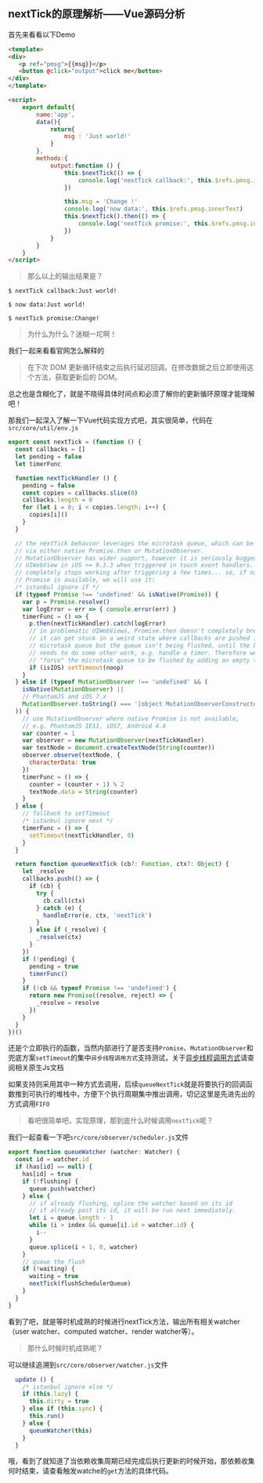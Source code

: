 nextTick的原理解析——Vue源码分析
---

首先来看看以下Demo

```html
<template>
<div>
   <p ref="pmsg">{{msg}}</p>
   <button @click="output">click me</button>
</div>
</template>

<script>
    export default{
        name:'app',
        data(){
            return{
                msg : 'Just world!'
            }
        },
        methods:{
            output:function () {
                this.$nextTick(() => {
                    console.log('nextTick callback:', this.$refs.pmsg.innerText)
                })

                this.msg = 'Change !'
                console.log('now data:', this.$refs.pmsg.innerText)
                this.$nextTick().then(() => {
                    console.log('nextTick promise:', this.$refs.pmsg.innerText)
                })
            }
        }
    }
</script>
```

> 那么以上的输出结果是？

```text
$ nextTick callback:Just world!

$ now data:Just world!

$ nextTick promise:Change!

```

> 为什么为什么？迷糊一坨啊！

我们一起来看看官网怎么解释的

> 在下次 DOM 更新循环结束之后执行延迟回调。在修改数据之后立即使用这个方法，获取更新后的 DOM。

总之也是含糊化了，就是不晓得具体时间点和必须了解你的更新循环原理才能理解吧！

那我们一起深入了解一下Vue代码实现方式吧，其实很简单，代码在`src/core/util/env.js`

```javascript
export const nextTick = (function () {
  const callbacks = []
  let pending = false
  let timerFunc

  function nextTickHandler () {
    pending = false
    const copies = callbacks.slice(0)
    callbacks.length = 0
    for (let i = 0; i < copies.length; i++) {
      copies[i]()
    }
  }

  // the nextTick behavior leverages the microtask queue, which can be accessed
  // via either native Promise.then or MutationObserver.
  // MutationObserver has wider support, however it is seriously bugged in
  // UIWebView in iOS >= 9.3.3 when triggered in touch event handlers. It
  // completely stops working after triggering a few times... so, if native
  // Promise is available, we will use it:
  /* istanbul ignore if */
  if (typeof Promise !== 'undefined' && isNative(Promise)) {
    var p = Promise.resolve()
    var logError = err => { console.error(err) }
    timerFunc = () => {
      p.then(nextTickHandler).catch(logError)
      // in problematic UIWebViews, Promise.then doesn't completely break, but
      // it can get stuck in a weird state where callbacks are pushed into the
      // microtask queue but the queue isn't being flushed, until the browser
      // needs to do some other work, e.g. handle a timer. Therefore we can
      // "force" the microtask queue to be flushed by adding an empty timer.
      if (isIOS) setTimeout(noop)
    }
  } else if (typeof MutationObserver !== 'undefined' && (
    isNative(MutationObserver) ||
    // PhantomJS and iOS 7.x
    MutationObserver.toString() === '[object MutationObserverConstructor]'
  )) {
    // use MutationObserver where native Promise is not available,
    // e.g. PhantomJS IE11, iOS7, Android 4.4
    var counter = 1
    var observer = new MutationObserver(nextTickHandler)
    var textNode = document.createTextNode(String(counter))
    observer.observe(textNode, {
      characterData: true
    })
    timerFunc = () => {
      counter = (counter + 1) % 2
      textNode.data = String(counter)
    }
  } else {
    // fallback to setTimeout
    /* istanbul ignore next */
    timerFunc = () => {
      setTimeout(nextTickHandler, 0)
    }
  }

  return function queueNextTick (cb?: Function, ctx?: Object) {
    let _resolve
    callbacks.push(() => {
      if (cb) {
        try {
          cb.call(ctx)
        } catch (e) {
          handleError(e, ctx, 'nextTick')
        }
      } else if (_resolve) {
        _resolve(ctx)
      }
    })
    if (!pending) {
      pending = true
      timerFunc()
    }
    if (!cb && typeof Promise !== 'undefined') {
      return new Promise((resolve, reject) => {
        _resolve = resolve
      })
    }
  }
})()
```

还是个立即执行的函数，当然内部进行了是否支持`Promise`、`MutationObserver`和兜底方案`setTimeout`的集中`异步线程调用方式`支持测试，关于[异步线程调用方式](http://www.zhangjinglin.cn/blog/d37df4ef6d3bebce75e3cebbb62b65.html)请查阅相关原生Js文档

如果支持则采用其中一种方式去调用，后续`queueNextTick`就是将要执行的回调函数推到可执行的堆栈中，方便下个执行周期集中推出调用，切记这里是先进先出的方式调用`FIFO`

> 看吧很简单吧，实现原理，那到底什么时候调用`nextTick`呢？

我们一起查看一下吧`src/core/observer/scheduler.js`文件

```javascript
export function queueWatcher (watcher: Watcher) {
  const id = watcher.id
  if (has[id] == null) {
    has[id] = true
    if (!flushing) {
      queue.push(watcher)
    } else {
      // if already flushing, splice the watcher based on its id
      // if already past its id, it will be run next immediately.
      let i = queue.length - 1
      while (i > index && queue[i].id > watcher.id) {
        i--
      }
      queue.splice(i + 1, 0, watcher)
    }
    // queue the flush
    if (!waiting) {
      waiting = true
      nextTick(flushSchedulerQueue)
    }
  }
}
```
看到了吧，就是等时机成熟的时候进行nextTick方法，输出所有相关watcher（user watcher、computed watcher、render watcher等）。

> 那什么时候时机成熟呢？

可以继续追溯到`src/core/observer/watcher.js`文件

```javascript
  update () {
    /* istanbul ignore else */
    if (this.lazy) {
      this.dirty = true
    } else if (this.sync) {
      this.run()
    } else {
      queueWatcher(this)
    }
  }
```
哦，看到了就知道了当依赖收集周期已经完成后执行更新的时候开始，那依赖收集何时结束，请查看触发watche的`get`方法的具体代码。




